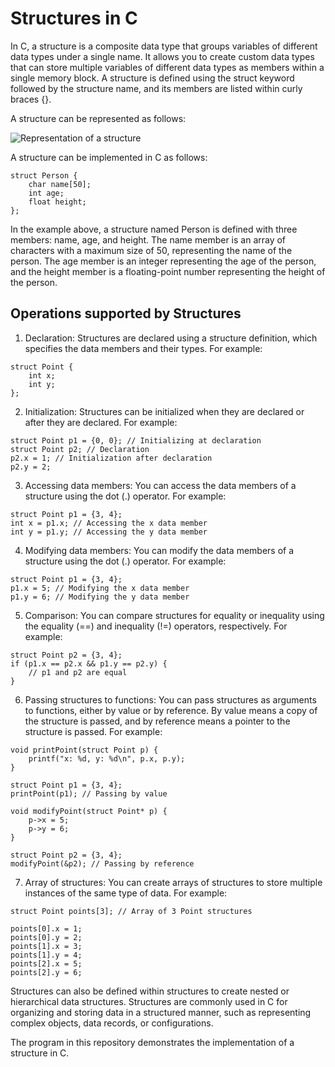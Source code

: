 # Structures in C

In C, a structure is a composite data type that groups variables of different data types under a single name. It allows you to create custom data types that can store multiple variables of different data types as members within a single memory block. A structure is defined using the struct keyword followed by the structure name, and its members are listed within curly braces {}.

A structure can be represented as follows:

![Representation of a structure](https://www.simplilearn.com/ice9/free_resources_article_thumb/Structure_in_C_1.png)

A structure can be implemented in C as follows:

```
struct Person {
    char name[50];
    int age;
    float height;
};
```

In the example above, a structure named Person is defined with three members: name, age, and height. The name member is an array of characters with a maximum size of 50, representing the name of the person. The age member is an integer representing the age of the person, and the height member is a floating-point number representing the height of the person.


## Operations supported by Structures

1. Declaration: Structures are declared using a structure definition, which specifies the data members and their types. For example:

```
struct Point {
    int x;
    int y;
};
```

2. Initialization: Structures can be initialized when they are declared or after they are declared. For example:

```
struct Point p1 = {0, 0}; // Initializing at declaration
struct Point p2; // Declaration
p2.x = 1; // Initialization after declaration
p2.y = 2;
```

3. Accessing data members: You can access the data members of a structure using the dot (.) operator. For example:

```
struct Point p1 = {3, 4};
int x = p1.x; // Accessing the x data member
int y = p1.y; // Accessing the y data member
```

4. Modifying data members: You can modify the data members of a structure using the dot (.) operator. For example:

```
struct Point p1 = {3, 4};
p1.x = 5; // Modifying the x data member
p1.y = 6; // Modifying the y data member
```

5. Comparison: You can compare structures for equality or inequality using the equality (==) and inequality (!=) operators, respectively. For example:

```struct Point p1 = {3, 4};
struct Point p2 = {3, 4};
if (p1.x == p2.x && p1.y == p2.y) {
    // p1 and p2 are equal
}
```

6. Passing structures to functions: You can pass structures as arguments to functions, either by value or by reference. By value means a copy of the structure is passed, and by reference means a pointer to the structure is passed. For example:

```
void printPoint(struct Point p) {
    printf("x: %d, y: %d\n", p.x, p.y);
}

struct Point p1 = {3, 4};
printPoint(p1); // Passing by value

void modifyPoint(struct Point* p) {
    p->x = 5;
    p->y = 6;
}

struct Point p2 = {3, 4};
modifyPoint(&p2); // Passing by reference
```

7. Array of structures: You can create arrays of structures to store multiple instances of the same type of data. For example:

```
struct Point points[3]; // Array of 3 Point structures

points[0].x = 1;
points[0].y = 2;
points[1].x = 3;
points[1].y = 4;
points[2].x = 5;
points[2].y = 6;
```


Structures can also be defined within structures to create nested or hierarchical data structures. Structures are commonly used in C for organizing and storing data in a structured manner, such as representing complex objects, data records, or configurations.

The program in this repository demonstrates the implementation of a structure in C.
